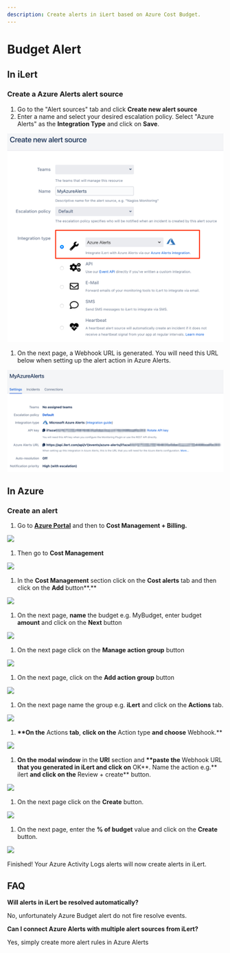 ```yaml
---
description: Create alerts in iLert based on Azure Cost Budget.
---
```


# Budget Alert

## In iLert <a href="#in-ilert" id="in-ilert"></a>

### Create a Azure Alerts alert source <a href="#create-alert-source" id="create-alert-source"></a>

1. Go to the "Alert sources" tab and click **Create new alert source**
2. Enter a name and select your desired escalation policy. Select "Azure Alerts" as the **Integration Type** and click on **Save**.

![](<../../.gitbook/assets/iLert (34).png>)

1. On the next page, a Webhook URL is generated. You will need this URL below when setting up the alert action in Azure Alerts.

![](<../../.gitbook/assets/iLert (35).png>)

## In Azure <a href="#in-splunk" id="in-splunk"></a>

### Create an alert <a href="#create-action-sequences" id="create-action-sequences"></a>

1. Go to [**Azure Portal**](https://portal.azure.com) and then to **Cost Management + Billing.**&#x20;

![](<../../.gitbook/assets/Home\_-\_Microsoft\_Azure (4).png>)

1. Then go to **Cost Management**

![](../../.gitbook/assets/Cost\_Management\_\_\_Billing\_-\_Microsoft\_Azure.png)

1. In the **Cost Management** section click on the **Cost alerts** tab and then click on the **Add** button**.**

![](../../.gitbook/assets/Cost\_Management\_\_Nutzungsbasierte\_Bezahlung\_-\_Microsoft\_Azure.png)

1. On the next page, **name** the budget e.g. MyBudget, enter budget **amount** and click on the **Next** button

![](<../../.gitbook/assets/Cost\_Management\_\_Nutzungsbasierte\_Bezahlung\_-\_Microsoft\_Azure (1).png>)

1. On the next page click on the **Manage action group** button

![](<../../.gitbook/assets/Cost\_Management\_\_Nutzungsbasierte\_Bezahlung\_-\_Microsoft\_Azure (2).png>)

1. On the next page, click on the **Add action group** button

![](../../.gitbook/assets/Manage\_actions\_-\_Microsoft\_Azure.png)

1. On the next page name the group e.g. **iLert** and click on the **Actions** tab.

![](<../../.gitbook/assets/Create\_action\_group\_-\_Microsoft\_Azure (3).png>)

1. **\*\*On the** Actions **tab**, **click on the** Action type **and choose** Webhook.\*\*

![](<../../.gitbook/assets/Create\_action\_group\_-\_Microsoft\_Azure (4).png>)

1. **On the modal window** in the **URI** section and **\*\*paste the** Webhook URL **that you generated in iLert and click on** OK**. Name the action e.g.** ilert **and click on the** Review + create\*\* button.

![](<../../.gitbook/assets/Webhook\_-\_Microsoft\_Azure (1).png>)

1. On the next page click on the **Create** button.

![](<../../.gitbook/assets/Create\_action\_group\_-\_Microsoft\_Azure (5).png>)

1. On the next page, enter the **% of budget** value and click on the **Create** button.

![](<../../.gitbook/assets/Cost\_Management\_\_Nutzungsbasierte\_Bezahlung\_-\_Microsoft\_Azure (3).png>)

Finished! Your Azure Activity Logs alerts will now create alerts in iLert.

## FAQ <a href="#faq" id="faq"></a>

**Will alerts in iLert be resolved automatically?**

No, unfortunately Azure Budget alert do not fire resolve events.

**Can I connect Azure Alerts with multiple alert sources from iLert?**

Yes, simply create more alert rules in Azure Alerts
